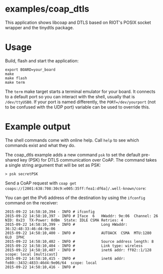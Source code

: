 examples/coap_dtls
======================
This application shows libcoap and DTLS based on RIOT's POSIX socket
wrapper and the tinydtls package.

Usage
=====

Build, flash and start the application:
```
export BOARD=your_board
make
make flash
make term
```

The `term` make target starts a terminal emulator for your board. It
connects to a default port so you can interact with the shell, usually
that is `/dev/ttyUSB0`. If your port is named differently, the
`PORT=/dev/yourport` (not to be confused with the UDP port) variable can
be used to override this.


Example output
==============

The shell commands come with online help. Call `help` to see which commands
exist and what they do.

The coap_dtls example adds a new command `psk` to set the default
pre-shared key (PSK) for DTLS communication over CoAP. The command
takes a single string argument that will be set as PSK:


```
> psk secretPSK
```

Send a CoAP request with `coap get coaps://[2001:638:708:30c9:e005:35ff:fea1:df6a]/.well-known/core`:




You can get the IPv6 address of the destination by using the `ifconfig` command on the receiver:

```
2015-09-22 14:58:10,394 - INFO # ifconfig
2015-09-22 14:58:10,397 - INFO # Iface  6   HWaddr: 9e:06  Channel: 26  NID: 0x23  TX-Power: 0dBm  State: IDLE CSMA Retries: 4
2015-09-22 14:58:10,399 - INFO #            Long HWaddr: 36:32:48:33:46:d4:9e:06
2015-09-22 14:58:10,400 - INFO #            AUTOACK  CSMA  MTU:1280  6LO  IPHC
2015-09-22 14:58:10,402 - INFO #            Source address length: 8
2015-09-22 14:58:10,404 - INFO #            Link type: wireless
2015-09-22 14:58:10,407 - INFO #            inet6 addr: ff02::1/128  scope: local [multicast]
2015-09-22 14:58:10,415 - INFO #            inet6 addr: fe80::3432:4833:46d4:9e06/64  scope: local
2015-09-22 14:58:10,416 - INFO #
```


